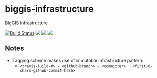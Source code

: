 # biggis-infrastructure
BigGIS Infrastructure

[![Build Status](https://travis-ci.org/biggis-project/biggis-infrastructure.svg?branch=master)][Travis]
[![](https://img.shields.io/docker/stars/biggis/biggis-infrastructure.svg)][Dockerhub]
[![](https://img.shields.io/docker/pulls/biggis/biggis-infrastructure.svg)][Dockerhub]
[![](https://badge.imagelayers.io/biggis/biggis-infrastructure:latest.svg)][ImageLayers]

[Dockerhub]: https://hub.docker.com/r/biggis/biggis-infrastructure/
[Travis]: https://travis-ci.org/biggis-project/biggis-infrastructure
[ImageLayers]: https://imagelayers.io/?images=biggis/biggis-infrastructure:latest

## Notes
- Tagging scheme makes use of immutable infrastructure pattern:
  - `<travis-build-#> - <github-branch> - <committer> . <first-8-chars-github-commit-hash>`
